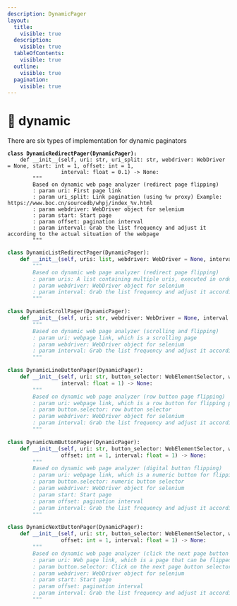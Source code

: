 ```yaml
---
description: DynamicPager
layout:
  title:
    visible: true
  description:
    visible: true
  tableOfContents:
    visible: true
  outline:
    visible: true
  pagination:
    visible: true
---
```


# 👾 dynamic

There are six types of implementation for dynamic paginators

<pre class="language-python"><code class="lang-python"><strong>class DynamicRedirectPager(DynamicPager):
</strong>    def __init__(self, uri: str, uri_split: str, webdriver: WebDriver = None, start: int = 1, offset: int = 1,
                 interval: float = 0.1) -> None:
        """
        Based on dynamic web page analyzer (redirect page flipping)
        : param uri: First page link
        : param uri_split: Link pagination (using %v proxy) Example: https://www.boc.cn/sourcedb/whpj/index_%v.html
        : param webdriver: WebDriver object for selenium
        : param start: Start page
        : param offset: pagination interval
        : param interval: Grab the list frequency and adjust it according to the actual situation of the webpage
        """
</code></pre>

```python
class DynamicListRedirectPager(DynamicPager):
    def __init__(self, uris: list, webdriver: WebDriver = None, interval: float = 0.1) -> None:
        """
        Based on dynamic web page analyzer (redirect page flipping)
        : param uris: A list containing multiple uris, executed in order downwards
        : param webdriver: WebDriver object for selenium
        : param interval: Grab the list frequency and adjust it according to the actual situation of the webpage
        """
```

```python
class DynamicScrollPager(DynamicPager):
    def __init__(self, uri: str, webdriver: WebDriver = None, interval: float = 1) -> None:
        """
        Based on dynamic web page analyzer (scrolling and flipping)
        : param uri: webpage link, which is a scrolling page
        : param webdriver: WebDriver object for selenium
        : param interval: Grab the list frequency and adjust it according to the actual situation of the webpage
        """
```

```python
class DynamicLineButtonPager(DynamicPager):
    def __init__(self, uri: str, button_selector: WebElementSelector, webdriver: WebDriver = None,
                 interval: float = 1) -> None:
        """
        Based on dynamic web page analyzer (row button page flipping)
        : param uri: webpage link, which is a row button for flipping pages
        : param button.selector: row button selector
        : param webdriver: WebDriver object for selenium
        : param interval: Grab the list frequency and adjust it according to the actual situation of the webpage
        """
```

```python
class DynamicNumButtonPager(DynamicPager):
    def __init__(self, uri: str, button_selector: WebElementSelector, webdriver: WebDriver = None, start: int = 1,
                 offset: int = 1, interval: float = 1) -> None:
        """
        Based on dynamic web page analyzer (digital button flipping)
        : param uri: webpage link, which is a numeric button for flipping pages
        : param button.selector: numeric button selector
        : param webdriver: WebDriver object for selenium
        : param start: Start page
        : param offset: pagination interval
        : param interval: Grab the list frequency and adjust it according to the actual situation of the webpage
        """
```

```python
class DynamicNextButtonPager(DynamicPager):
    def __init__(self, uri: str, button_selector: WebElementSelector, webdriver: WebDriver = None, start: int = 1,
                 offset: int = 1, interval: float = 1) -> None:
        """
        Based on dynamic web page analyzer (click the next page button to page)
        : param uri: Web page link, which is a page that can be flipped by clicking the next page button
        : param button.selector: Click on the next page button selector
        : param webdriver: WebDriver object for selenium
        : param start: Start page
        : param offset: pagination interval
        : param interval: Grab the list frequency and adjust it according to the actual situation of the webpage
        """
```
